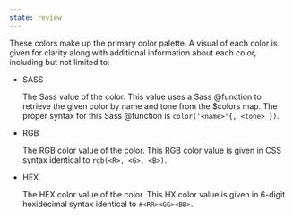 ```yaml
---
state: review
---
```


These colors make up the primary color palette. A visual of each color is given for clarity along with additional information about each color, including but not limited to:

- SASS

  The Sass value of the color. This value uses a Sass @function to retrieve the given color by name and tone from the $colors map. The proper syntax for this Sass @function is `color('<name>'{, <tone> })`.

- RGB

  The RGB color value of the color. This RGB color value is given in CSS syntax identical to `rgb(<R>, <G>, <B>)`.

- HEX

  The HEX color value of the color. This HX color value is given in 6-digit hexidecimal syntax identical to `#<RR><GG><BB>`.